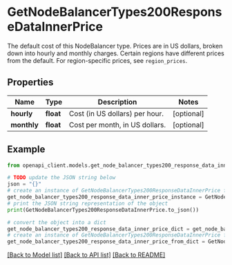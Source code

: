 # GetNodeBalancerTypes200ResponseDataInnerPrice

The default cost of this NodeBalancer type. Prices are in US dollars, broken down into hourly and monthly charges.  Certain regions have different prices from the default. For region-specific prices, see `region_prices`.

## Properties

Name | Type | Description | Notes
------------ | ------------- | ------------- | -------------
**hourly** | **float** | Cost (in US dollars) per hour. | [optional] 
**monthly** | **float** | Cost per month, in US dollars. | [optional] 

## Example

```python
from openapi_client.models.get_node_balancer_types200_response_data_inner_price import GetNodeBalancerTypes200ResponseDataInnerPrice

# TODO update the JSON string below
json = "{}"
# create an instance of GetNodeBalancerTypes200ResponseDataInnerPrice from a JSON string
get_node_balancer_types200_response_data_inner_price_instance = GetNodeBalancerTypes200ResponseDataInnerPrice.from_json(json)
# print the JSON string representation of the object
print(GetNodeBalancerTypes200ResponseDataInnerPrice.to_json())

# convert the object into a dict
get_node_balancer_types200_response_data_inner_price_dict = get_node_balancer_types200_response_data_inner_price_instance.to_dict()
# create an instance of GetNodeBalancerTypes200ResponseDataInnerPrice from a dict
get_node_balancer_types200_response_data_inner_price_from_dict = GetNodeBalancerTypes200ResponseDataInnerPrice.from_dict(get_node_balancer_types200_response_data_inner_price_dict)
```
[[Back to Model list]](../README.md#documentation-for-models) [[Back to API list]](../README.md#documentation-for-api-endpoints) [[Back to README]](../README.md)


